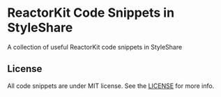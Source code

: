# ReactorKit Code Snippets in StyleShare

A collection of useful ReactorKit code snippets in StyleShare

## License

All code snippets are under MIT license. See the [LICENSE](LICENSE) for more info.
